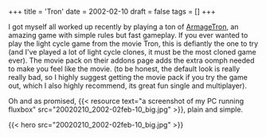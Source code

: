 +++
title = 'Tron'
date = 2002-02-10
draft = false
tags = []
+++

I got myself all worked up recently by playing a ton of 
[ArmageTron](https://armagetron.sourceforge.net/), 
an amazing game with simple rules but fast gameplay. 
If you ever wanted to play the light cycle game from the movie Tron, 
this is defiantly the one to try (and I've played a lot of light cycle clones, it must be the most cloned game ever). 
The movie pack on their addons page adds the extra oomph needed to make you feel like the movie. 
(to be honest, the default look is really really bad, so I highly suggest getting the movie pack
if you try the game out, which I also highly recommend, its great fun single and multiplayer).

Oh and as promised, 
{{< resource text="a screenshot of my PC running fluxbox" src="20020210_2002-02feb-10_big.jpg" >}}, 
plain and simple.

{{< hero src="20020210_2002-02feb-10_big.jpg" >}}

